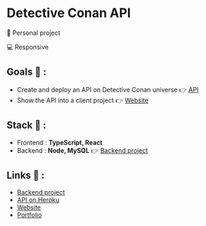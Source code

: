 # Detective Conan API

<p>👩 Personal project</p>
<p>💻 Responsive</p>

## Goals 🎯 :
* Create and deploy an API on Detective Conan universe 👉 [API](https://detective-conan-api.herokuapp.com/characters)
* Show the API into a client project 👉 [Website](https://api-detective-conan.netlify.app/)

## Stack 💎 :
* Frontend : **TypeScript, React**
* Backend : **Node, MySQL** 👉 [Backend project](https://github.com/clepirault/Detective-Conan-API-back)

## Links 🔗 :
* [Backend project](https://github.com/clepirault/Detective-Conan-API-back)
* [API on Heroku](https://detective-conan-api.herokuapp.com/characters)
* [Website](https://api-detective-conan.netlify.app/)
* [Portfolio](https://clemence-pirault.vercel.app/portfolio/detective-conan-api)

